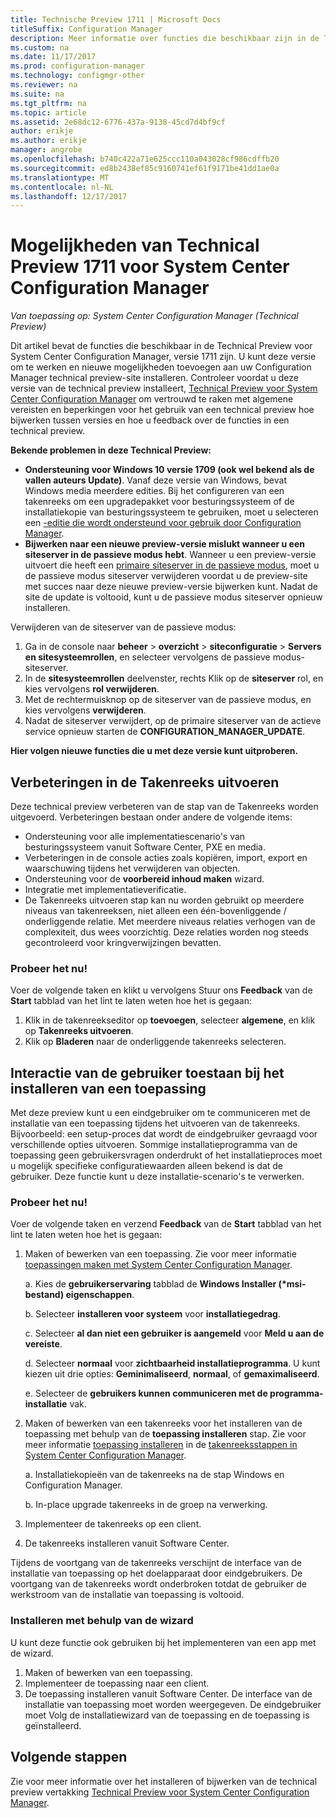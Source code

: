 ```yaml
---
title: Technische Preview 1711 | Microsoft Docs
titleSuffix: Configuration Manager
description: Meer informatie over functies die beschikbaar zijn in de Technical Preview-versie 1711 voor System Center Configuration Manager.
ms.custom: na
ms.date: 11/17/2017
ms.prod: configuration-manager
ms.technology: configmgr-other
ms.reviewer: na
ms.suite: na
ms.tgt_pltfrm: na
ms.topic: article
ms.assetid: 2e68dc12-6776-437a-9138-45cd7d4bf9cf
author: erikje
ms.author: erikje
manager: angrobe
ms.openlocfilehash: b740c422a71e625ccc110a043028cf986cdffb20
ms.sourcegitcommit: ed8b2438ef85c9160741ef61f9171be41dd1ae0a
ms.translationtype: MT
ms.contentlocale: nl-NL
ms.lasthandoff: 12/17/2017
---
```

# <a name="capabilities-in-technical-preview-1711-for-system-center-configuration-manager"></a>Mogelijkheden van Technical Preview 1711 voor System Center Configuration Manager

*Van toepassing op: System Center Configuration Manager (Technical Preview)*

Dit artikel bevat de functies die beschikbaar in de Technical Preview voor System Center Configuration Manager, versie 1711 zijn. U kunt deze versie om te werken en nieuwe mogelijkheden toevoegen aan uw Configuration Manager technical preview-site installeren. Controleer voordat u deze versie van de technical preview installeert, [Technical Preview voor System Center Configuration Manager](../../core/get-started/technical-preview.md) om vertrouwd te raken met algemene vereisten en beperkingen voor het gebruik van een technical preview hoe bijwerken tussen versies en hoe u feedback over de functies in een technical preview.     


<!--  Known Issues Template   
**Known Issues in this Technical Preview:**
-   **Issue Name**. Details
    Workaround details.
-->
**Bekende problemen in deze Technical Preview:**
-   **Ondersteuning voor Windows 10 versie 1709 (ook wel bekend als de vallen auteurs Update)**.  Vanaf deze versie van Windows, bevat Windows media meerdere edities. Bij het configureren van een takenreeks om een upgradepakket voor besturingssysteem of de installatiekopie van besturingssysteem te gebruiken, moet u selecteren een [-editie die wordt ondersteund voor gebruik door Configuration Manager](/sccm/core/plan-design/configs/support-for-windows-10#windows-10-as-a-client).
-   **Bijwerken naar een nieuwe preview-versie mislukt wanneer u een siteserver in de passieve modus hebt**. Wanneer u een preview-versie uitvoert die heeft een [primaire siteserver in de passieve modus](/sccm/core/get-started/capabilities-in-technical-preview-1706#site-server-role-high-availability), moet u de passieve modus siteserver verwijderen voordat u de preview-site met succes naar deze nieuwe preview-versie bijwerken kunt. Nadat de site de update is voltooid, kunt u de passieve modus siteserver opnieuw installeren.

  Verwijderen van de siteserver van de passieve modus:
  1. Ga in de console naar **beheer** > **overzicht** > **siteconfiguratie** > **Servers en sitesysteemrollen**, en selecteer vervolgens de passieve modus-siteserver.
  2. In de **sitesysteemrollen** deelvenster, rechts Klik op de **siteserver** rol, en kies vervolgens **rol verwijderen**.
  3. Met de rechtermuisknop op de siteserver van de passieve modus, en kies vervolgens **verwijderen**.
  4. Nadat de siteserver verwijdert, op de primaire siteserver van de actieve service opnieuw starten de **CONFIGURATION_MANAGER_UPDATE**.

**Hier volgen nieuwe functies die u met deze versie kunt uitproberen.**  

<!--  Section Template
##  FEATURE
### Procedure 1
### Try it out!  
 Try to complete the following tasks and then send us **Feedback** from the **Home** tab of the Ribbon to let us know how it worked:
 -  Task 1
 -  Task 2              
-->

## <a name="improvements-to-run-task-sequence"></a>Verbeteringen in de Takenreeks uitvoeren
<!-- 1261338 -->

Deze technical preview verbeteren van de stap van de Takenreeks worden uitgevoerd. Verbeteringen bestaan onder andere de volgende items:

 - Ondersteuning voor alle implementatiescenario's van besturingssysteem vanuit Software Center, PXE en media.
 - Verbeteringen in de console acties zoals kopiëren, import, export en waarschuwing tijdens het verwijderen van objecten.
 - Ondersteuning voor de **voorbereid inhoud maken** wizard.
 - Integratie met implementatieverificatie.
 - De Takenreeks uitvoeren stap kan nu worden gebruikt op meerdere niveaus van takenreeksen, niet alleen een één-bovenliggende / onderliggende relatie. Met meerdere niveaus relaties verhogen van de complexiteit, dus wees voorzichtig. Deze relaties worden nog steeds gecontroleerd voor kringverwijzingen bevatten.

### <a name="try-it-out"></a>Probeer het nu!  

Voer de volgende taken en klikt u vervolgens Stuur ons **Feedback** van de **Start** tabblad van het lint te laten weten hoe het is gegaan:

1. Klik in de takenreekseditor op **toevoegen**, selecteer **algemene**, en klik op **Takenreeks uitvoeren**.
2. Klik op **Bladeren** naar de onderliggende takenreeks selecteren.

## <a name="allow-user-interaction-when-installing-an-application----1356976---"></a>Interactie van de gebruiker toestaan bij het installeren van een toepassing<!-- 1356976 -->

Met deze preview kunt u een eindgebruiker om te communiceren met de installatie van een toepassing tijdens het uitvoeren van de takenreeks. Bijvoorbeeld: een setup-proces dat wordt de eindgebruiker gevraagd voor verschillende opties uitvoeren. Sommige installatieprogramma van de toepassing geen gebruikersvragen onderdrukt of het installatieproces moet u mogelijk specifieke configuratiewaarden alleen bekend is dat de gebruiker. Deze functie kunt u deze installatie-scenario's te verwerken.

### <a name="try-it-out"></a>Probeer het nu!

Voer de volgende taken en verzend **Feedback** van de **Start** tabblad van het lint te laten weten hoe het is gegaan:

1.  Maken of bewerken van een toepassing. Zie voor meer informatie [toepassingen maken met System Center Configuration Manager](/sccm/apps/deploy-use/create-applications).

    a. Kies de **gebruikerservaring** tabblad de **Windows Installer (\*msi-bestand) eigenschappen**.

    b. Selecteer **installeren voor systeem** voor **installatiegedrag**.

    c. Selecteer **al dan niet een gebruiker is aangemeld** voor **Meld u aan de vereiste**.

    d. Selecteer **normaal** voor **zichtbaarheid installatieprogramma**. U kunt kiezen uit drie opties: **Geminimaliseerd**, **normaal**, of **gemaximaliseerd**.

    e. Selecteer de **gebruikers kunnen communiceren met de programma-installatie** vak.

2.  Maken of bewerken van een takenreeks voor het installeren van de toepassing met behulp van de **toepassing installeren** stap. Zie voor meer informatie [toepassing installeren](/sccm/osd/understand/task-sequence-steps#BKMK_InstallApplication) in de [takenreeksstappen in System Center Configuration Manager](/sccm/osd/understand/task-sequence-steps).

    a. Installatiekopieën van de takenreeks na de stap Windows en Configuration Manager.

    b. In-place upgrade takenreeks in de groep na verwerking.

3.  Implementeer de takenreeks op een client.
4.  De takenreeks installeren vanuit Software Center.

Tijdens de voortgang van de takenreeks verschijnt de interface van de installatie van toepassing op het doelapparaat door eindgebruikers. De voortgang van de takenreeks wordt onderbroken totdat de gebruiker de werkstroom van de installatie van toepassing is voltooid.

### <a name="install-using-the-wizard"></a>Installeren met behulp van de wizard

U kunt deze functie ook gebruiken bij het implementeren van een app met de wizard.

1. Maken of bewerken van een toepassing.
2. Implementeer de toepassing naar een client.
3. De toepassing installeren vanuit Software Center. De interface van de installatie van toepassing moet worden weergegeven. De eindgebruiker moet Volg de installatiewizard van de toepassing en de toepassing is geïnstalleerd.




<!-- When we have another H2 in this topic, Add this Next Steps section back in.  -->

## <a name="next-steps"></a>Volgende stappen
Zie voor meer informatie over het installeren of bijwerken van de technical preview vertakking [Technical Preview voor System Center Configuration Manager](/sccm/core/get-started/technical-preview).    
